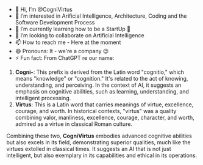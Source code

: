 - 👋 Hi, I’m @CogniVirtus
- 👀 I’m interested in Arificial Intelligence, Architecture, Coding and the Software Development Process
- 🌱 I’m currently learning how to be a StartUp 🚀
- 💞️ I’m looking to collaborate on Artificial Intelligence
- 📫 How to reach me - Here at the moment
- 😄 Pronouns: It - we're a company 😉
- ⚡ Fun fact: From ChatGPT re our name:
1.  **Cogni-**: This prefix is derived from the Latin word "cognitio," which means "knowledge" or "cognition." It's related to the act of knowing, understanding, and perceiving.
In the context of AI, it suggests an emphasis on cognitive abilities, such as learning, understanding, and intelligent processing.
3. **Virtus**: This is a Latin word that carries meanings of virtue, excellence, courage, and worth.
In historical contexts, "virtus" was a quality combining valor, manliness, excellence, courage, character, and worth, admired as a virtue in classical Roman culture.

Combining these two, **CogniVirtus** embodies advanced cognitive abilities but also excels in its field, demonstrating superior qualities, much like the virtues extolled in classical times.
It suggests an AI that is not just intelligent, but also exemplary in its capabilities and ethical in its operations.

<!---
CogniVirtus/CogniVirtus is a ✨ special ✨ repository because its `README.md` (this file) appears on your GitHub profile.
You can click the Preview link to take a look at your changes.
--->
